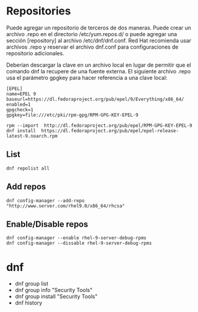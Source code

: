 # Repositories
Puede agregar un repositorio de terceros de dos maneras. Puede crear un archivo .repo en el directorio /﻿etc/yum.repos.d/ o puede agregar una sección [repository] al archivo /﻿etc/﻿dnf/﻿dnf.conf. 
Red Hat recomienda usar archivos .repo y reservar el archivo dnf.conf para configuraciones de repositorio adicionales. 



Deberían descargar la clave en un archivo local en lugar de permitir que el comando dnf la recupere de una fuente externa. 
El siguiente archivo .repo usa el parámetro gpgkey para hacer referencia a una clave local:
````
[EPEL]
name=EPEL 9
baseurl=https://dl.fedoraproject.org/pub/epel/9/Everything/x86_64/
enabled=1
gpgcheck=1
gpgkey=file:///etc/pki/rpm-gpg/RPM-GPG-KEY-EPEL-9
````

```
rpm --import  http://dl.fedoraproject.org/pub/epel/RPM-GPG-KEY-EPEL-9 
dnf install  https://dl.fedoraproject.org/pub/epel/epel-release-latest-9.noarch.rpm
```

## List
```
dnf repolist all
```

## Add repos

```
dnf config-manager --add-repo "http://www.server.com/rhel9.0/x86_64/rhcsa"
```

## Enable/Disable repos

```
dnf config-manager --enable rhel-9-server-debug-rpms
dnf config-manager --dissable rhel-9-server-debug-rpms
```


# dnf

- dnf group list
- dnf group info "Security Tools"
- dnf group install "Security Tools"
- dnf history
